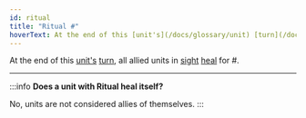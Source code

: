 ```yaml
---
id: ritual
title: "Ritual #"
hoverText: At the end of this [unit's](/docs/glossary/unit) [turn](/docs/glossary/turn), all allied units in [sight](/docs/glossary/sight) [heal](/docs/glossary/healing) for \#.
---
```


At the end of this [unit's](/docs/glossary/unit) [turn](/docs/glossary/turn), all allied units in [sight](/docs/glossary/sight) [heal](/docs/glossary/healing) for #.

---

:::info
**Does a unit with Ritual heal itself?**

No, units are not considered allies of themselves.
:::
